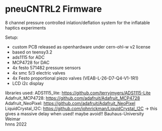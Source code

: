 # pneuCNTRL2 Firmware
8 channel pressure controlled inlation/deflation system for the inflatable haptics experiments

Setup:

- custom PCB released as openhardware under cern-ohl-w v2 license 
- based on teensy3.2
- ads1115 for ADC
- MCP4728 for DAC
- 4x festo 571482 pressure sensors
- 4x smc 5/3 electric valves
- 4x Festo proportional piezo valves (VEAB-L-26-D7-Q4-V1-1R1)
- LCD i2c display

libraries used:
ADS1115_lite: https://github.com/terryjmyers/ADS1115-Lite
Adafruit_MCP4728: https://github.com/adafruit/Adafruit_MCP4728
Adafruit_NeoPixel: https://github.com/adafruit/Adafruit_NeoPixel
LiquidCrystal_I2C: https://github.com/johnrickman/LiquidCrystal_I2C -> this gives a massive delay when used! maybe avoid!!
Bauhaus-University Weimar \
hnns 2022
